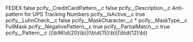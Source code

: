 <?xml version="1.0" encoding="UTF-8"?>
<CustomMetadata xmlns="http://soap.sforce.com/2006/04/metadata" xmlns:xsi="http://www.w3.org/2001/XMLSchema-instance" xmlns:xsd="http://www.w3.org/2001/XMLSchema">
    <label>FEDEX</label>
    <protected>false</protected>
    <values>
        <field>pcify__CreditCardPattern__c</field>
        <value xsi:type="xsd:boolean">false</value>
    </values>
    <values>
        <field>pcify__Description__c</field>
        <value xsi:type="xsd:string">Anti-pattern for UPS Tracking Numbers</value>
    </values>
    <values>
        <field>pcify__IsActive__c</field>
        <value xsi:type="xsd:boolean">true</value>
    </values>
    <values>
        <field>pcify__LuhnCheck__c</field>
        <value xsi:type="xsd:boolean">false</value>
    </values>
    <values>
        <field>pcify__MaskCharacter__c</field>
        <value xsi:type="xsd:string">*</value>
    </values>
    <values>
        <field>pcify__MaskType__c</field>
        <value xsi:type="xsd:string">FullMask</value>
    </values>
    <values>
        <field>pcify__NegativePattern__c</field>
        <value xsi:type="xsd:boolean">true</value>
    </values>
    <values>
        <field>pcify__PartialMatch__c</field>
        <value xsi:type="xsd:boolean">true</value>
    </values>
    <values>
        <field>pcify__Pattern__c</field>
        <value xsi:type="xsd:string">((\b96\d{20}\b)|(\b\d{15}\b)|(\b\d{12}\b))</value>
    </values>
</CustomMetadata>
